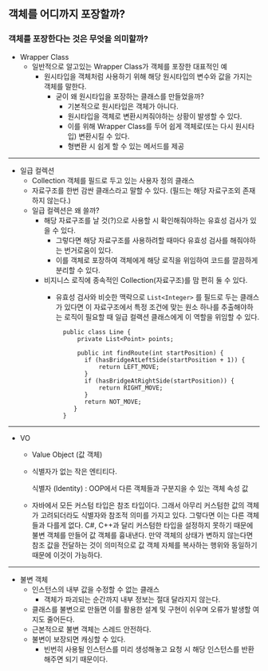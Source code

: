 ## 객체를 어디까지 포장할까?

### 객체를 포장한다는 것은 무엇을 의미할까?

- Wrapper Class
    - 일반적으로 알고있는 Wrapper Class가 객체를 포장한 대표적인 예
        - 원시타입을 객체처럼 사용하기 위해 해당 원시타입의 변수와 값을 가지는 객체를 말한다.
            - 굳이 왜 원시타입을 포장하는 클래스를 만들었을까?
                - 기본적으로 원시타입은 객체가 아니다.
                - 원시타입을 객체로 변환시켜줘야하는 상황이 발생할 수 있다.
                - 이를 위해 Wrapper Class를 두어 쉽게 객체로(또는 다시 원시타입) 변환시킬 수 있다.
                - 형변환 시 쉽게 할 수 있는 메서드를 제공

---

- 일급 컬렉션
    - Collection 객체를 필드로 두고 있는 사용자 정의 클래스
    - 자료구조를 한번 감싼 클래스라고 말할 수 있다. (필드는 해당 자료구조외 존재하지 않는다.)
    - 일급 컬렉션은 왜 쓸까?
        - 해당 자료구조를 날 것(?)으로 사용할 시 확인해줘야하는 유효성 검사가 있을 수 있다.
            - 그렇다면 해당 자료구조를 사용하려할 때마다 유효성 검사를 해줘야하는 번거로움이 있다.
            - 이를 객체로 포장하여 객체에게 해당 로직을 위임하여 코드를 깔끔하게 분리할 수 있다.
        - 비지니스 로직에 종속적인 Collection(자료구조)를 맘 편히 둘 수 있다.
            - 유효성 검사와 비슷한 맥락으로 `List<Integer>` 를 필드로 두는 클래스가 있다면 이 자료구조에서 특정 조건에 맞는 원소 하나를 추출해야하는 로직이 필요할 때 일급 컬랙션 클래스에게 이 역할을 위임할 수 있다.

                    public class Line {
                    	private List<Point> points;
                    
                    	public int findRoute(int startPosition) {
                          if (hasBridgeAtLeftSide(startPosition + 1)) {
                              return LEFT_MOVE;
                          }
                          if (hasBridgeAtRightSide(startPosition)) {
                              return RIGHT_MOVE;
                          }
                          return NOT_MOVE;
                       }
                    }

---

- VO
    - Value Object (값 객체)
    - 식별자가 없는 작은 엔티티다.

        식별자 (Identity) : OOP에서 다른 객체들과 구분지을 수 있는 객체 속성 값

    - 자바에서 모든 커스텀 타입은 참조 타입이다. 그래서 아무리 커스텀한 값의 객체가 고려되더라도 식별자와 참조적 의미를 가지고 있다. 그렇다면 이는 다른 객체들과 다를게 없다. C#, C++과 달리 커스텀한 타입을 설정하지 못하기 때문에 불변 객체를 만들어 값 객체를 흉내낸다. 만약 객체의 상태가 변하지 않는다면 참조 값을 전달하는 것이 의미적으로 값 객체 자체를 복사하는 행위와 동일하기 때문에 이것이 가능하다.

---

- 불변 객체
    - 인스턴스의 내부 값을 수정할 수 없는 클래스
        - 객체가 파괴되는 순간까지 내부 정보는 절대 달라지지 않는다.
    - 클래스를 불변으로 만들면 이를 활용한 설계 및 구현이 쉬우며 오류가 발생할 여지도 줄어든다.
    - 근본적으로 불변 객체는 스레드 안전하다.
    - 불변이 보장되면 캐싱할 수 있다.
        - 빈번히 사용될 인스턴스를 미리 생성해놓고 요청 시 해당 인스턴스를 반환해주면 되기 때문이다.
